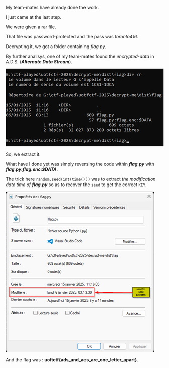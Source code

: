 My team-mates have already done the work.

I just came at the last step.

We were given a rar file.

That file was password-protected and the pass was _toronto416_.

Decrypting it, we got a folder containing _flag.py_.

By further analisys, one of my team-mates found the _encrypted-data_ in A.D.S. (**_Alternate Data Stream_**).

![flag-enc-found-in-ADS-](./solve/flag-enc-found-in-ADS-.png)

So, we extract it.

What have I done yet was simply reversing the code within **_flag.py_** with **_flag.py:flag.enc:$DATA_**.

The trick here `random.seed(int(time()))` was to extract _the modification date time of **flag.py**_ so as to recover the `seed` to get the correct `KEY`.

![flag-py-properties-](./solve/flag-py-properties-.png)

And the flag was : **uoftctf{ads_and_aes_are_one_letter_apart}**.